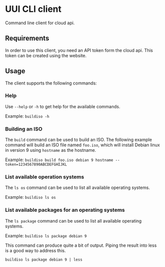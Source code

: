 # UUI CLI client
Command line client for cloud api.

## Requirements
In order to use this client, you need an API token form the cloud api.
This token can be created using the website. 

## Usage
The client supports the following commands:

### Help
Use `--help` or `-h` to get help for the available commands.

Example: 
```buildiso -h```

### Building an ISO

The `build` command can be used to build an ISO.
The following example command will build an ISO file named `foo.iso`, which will install Debian linux in version 9 using `hostname` as the hostname. 

Example: 
```buildiso build foo.iso debian 9 hostname --token=1234567890ABCDEFGHIJKL```

### List available operation systems

The `ls os` command can be used to list all available operating systems.

Example:
```buildiso ls os```

### List available packages for an operating systems

The `ls package` command can be used to list all available operating systems.

Example:
```buildiso ls package debian 9```

This command can produce quite a bit of output.
Piping the result into less is a good way to address this. 

```shell
buildiso ls package debian 9 | less
```

